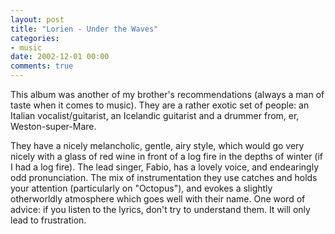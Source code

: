 ```yaml
---
layout: post
title: "Lorien - Under the Waves"
categories:
- music
date: 2002-12-01 00:00
comments: true
---
```


<p>This album was another of my brother's recommendations (always a man of taste when it comes to music). They are a rather exotic set of people: an Italian vocalist/guitarist, an Icelandic guitarist and a drummer from, er, Weston-super-Mare.</p>

<p>They have a nicely melancholic, gentle, airy style, which would go very nicely with a glass of red wine in front of a log fire in the depths of winter (if I had a log fire). The lead singer, Fabio, has a lovely voice, and endearingly odd pronunciation. The mix of instrumentation they use catches and holds your attention (particularly on "Octopus"), and evokes a slightly otherworldly atmosphere which goes well with their name. One word of advice: if you listen to the lyrics, don't try to understand them. It will only lead to frustration.</p>
